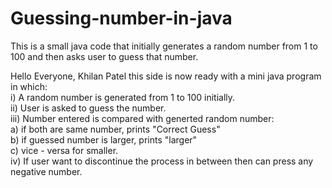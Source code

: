 # Guessing-number-in-java
This is a small java code that initially generates a random number from 1 to 100 and then asks user to guess that number.                                           

Hello Everyone, Khilan Patel this side is now ready with a mini java program in which:                                                                               
i)   A random number is generated from 1 to 100 initially.                                                                                                           
ii)  User is asked to guess the number.                                                                                                                             
iii) Number entered is compared with generted random number:                                                                                                         
      a) if both are same number, prints "Correct Guess"                                                                                                             
      b) if guessed number is larger, prints "larger"                                                                                                               
      c) vice - versa for smaller.                                                                                                                                   
iv)  If user want to discontinue the process in between then can press any negative number.
